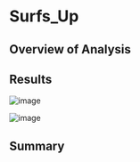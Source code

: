 # Surfs_Up

## Overview of Analysis


## Results

![image](https://user-images.githubusercontent.com/99847786/178437646-f4fdb9e0-df12-4268-8975-629213e3aa82.png)

![image](https://user-images.githubusercontent.com/99847786/178437678-5d3cff28-87ff-4394-b78a-f0a401728f0c.png)

## Summary
